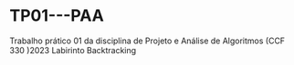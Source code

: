 # TP01---PAA
Trabalho prático 01 da disciplina de Projeto e Análise de Algoritmos (CCF 330 )2023
Labirinto Backtracking
